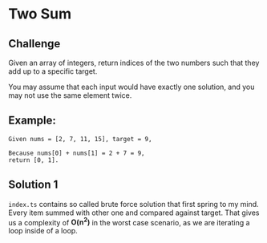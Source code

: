 # Two Sum

## Challenge

Given an array of integers, return indices of the two numbers such that they add up to a specific target.

You may assume that each input would have exactly one solution, and you may not use the same element twice.

## Example:
```
Given nums = [2, 7, 11, 15], target = 9,

Because nums[0] + nums[1] = 2 + 7 = 9,
return [0, 1].
```

## Solution 1

`index.ts` contains so called brute force solution that first spring to my mind. Every item summed with other one and compared against target. That gives us a complexity of **O(n<sup>2</sup>)** in the worst case scenario, as we are iterating a loop inside of a loop.

